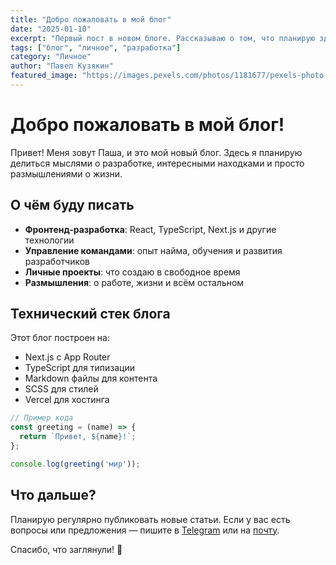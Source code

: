 ```yaml
---
title: "Добро пожаловать в мой блог"
date: "2025-01-10"
excerpt: "Первый пост в новом блоге. Рассказываю о том, что планирую здесь писать и делиться."
tags: ["блог", "личное", "разработка"]
category: "Личное"
author: "Павел Кузякин"
featured_image: "https://images.pexels.com/photos/1181677/pexels-photo-1181677.jpeg?auto=compress&cs=tinysrgb&w=1200"
---
```


# Добро пожаловать в мой блог!

Привет! Меня зовут Паша, и это мой новый блог. Здесь я планирую делиться мыслями о разработке, интересными находками и просто размышлениями о жизни.

## О чём буду писать

- **Фронтенд-разработка**: React, TypeScript, Next.js и другие технологии
- **Управление командами**: опыт найма, обучения и развития разработчиков
- **Личные проекты**: что создаю в свободное время
- **Размышления**: о работе, жизни и всём остальном

## Технический стек блога

Этот блог построен на:
- Next.js с App Router
- TypeScript для типизации
- Markdown файлы для контента
- SCSS для стилей
- Vercel для хостинга

```javascript
// Пример кода
const greeting = (name) => {
  return `Привет, ${name}!`;
};

console.log(greeting('мир'));
```

## Что дальше?

Планирую регулярно публиковать новые статьи. Если у вас есть вопросы или предложения — пишите в [Telegram](https://telegram.me/mrposho) или на [почту](mailto:pavel@kuzyak.in).

Спасибо, что заглянули! 🚀